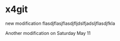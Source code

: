 # x4git
new modification flasdjflasjflasdjfljdslfjadsljflasdjfkla

Another modification on Saturday May 11